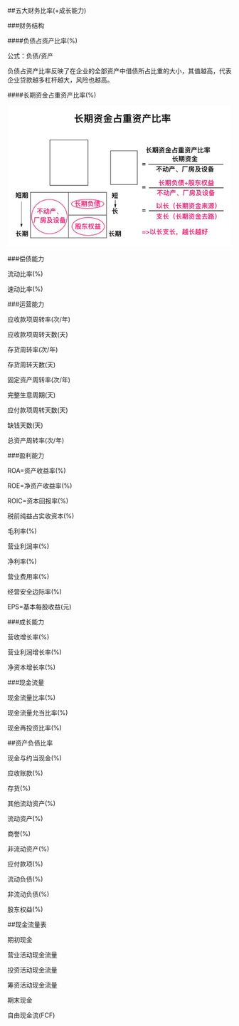##五大财务比率(+成长能力)

###财务结构

####负债占资产比率(%)

公式：负债/资产

负债占资产比率反映了在企业的全部资产中借债所占比重的大小，其值越高，代表企业贷款越多杠杆越大，风险也越高。

####长期资金占重资产比率(%)

![](images/1.jpg)

###偿债能力

流动比率(%)

速动比率(%)

###运营能力

应收款项周转率(次/年)

应收款项周转天数(天)

存货周转率(次/年)

存货周转天数(天)

固定资产周转率(次/年)

完整生意周期(天)

应付款项周转天数(天)

缺钱天数(天)

总资产周转率(次/年)

###盈利能力

ROA=资产收益率(%)

ROE=净资产收益率(%)

ROIC=资本回报率(%)

税前纯益占实收资本(%)

毛利率(%)

营业利润率(%)

净利率(%)

营业费用率(%)

经营安全边际率(%)

EPS=基本每股收益(元)

###成长能力

营收增长率(%)

营业利润增长率(%)

净资本增长率(%)

###现金流量

现金流量比率(%)

现金流量允当比率(%)

现金再投资比率(%)

##资产负债比率

现金与约当现金(%)

应收账款(%)

存货(%)

其他流动资产(%)

流动资产(%)

商誉(%)

非流动资产(%)

应付款项(%)

流动负债(%)

非流动负债(%)

股东权益(%)

##现金流量表

期初现金

营业活动现金流量

投资活动现金流量

筹资活动现金流量

期末现金

自由现金流(FCF)